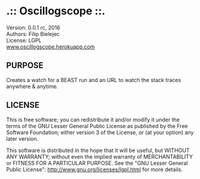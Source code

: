 .:: Oscillogscope ::.
=====================

Version: 0.0.1 rc, 2016 <br />
Authors: Filip Bielejec <br />
License: LGPL <br />
www.oscillogscope.herokuapp.com

## PURPOSE
Creates a watch for a BEAST run and an URL to watch the stack traces anywhere & anytime.

## LICENSE
  This is free software; you can redistribute it and/or modify 
  it under the terms of the GNU Lesser General Public License as 
  published by the Free Software Foundation; either version 3 
  of the License, or (at your option) any later version. 
 
   This software is distributed in the hope that it will be useful,
   but WITHOUT ANY WARRANTY; without even the implied warranty of 
   MERCHANTABILITY or FITNESS FOR A PARTICULAR PURPOSE.  See the 
   "GNU Lesser General Public License": http://www.gnu.org/licenses/lgpl.html for more details.
